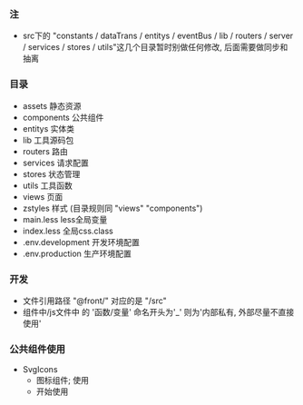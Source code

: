 ### 注
  - src下的 "constants / dataTrans / entitys / eventBus / lib / routers / server / services / stores / utils"这几个目录暂时别做任何修改, 后面需要做同步和抽离

### 目录
  - assets 静态资源
  - components 公共组件
  - entitys 实体类
  - lib 工具源码包
  - routers 路由
  - services 请求配置
  - stores 状态管理
  - utils 工具函数
  - views 页面
  - zstyles 样式 (目录规则同 "views" "components")
  - main.less less全局变量
  - index.less 全局css.class
  - .env.development 开发环境配置
  - .env.production 生产环境配置

### 开发
  - 文件引用路径 "@front/" 对应的是 "/src"
  - 组件中/js文件中 的 '函数/变量' 命名开头为'_' 则为'内部私有, 外部尽量不直接使用'

### 公共组件使用
  - SvgIcons
    - 图标组件; 使用 <SvtIcon name='Check' />
	- 开始使用
